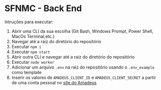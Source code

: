 # SFNMC - Back End

Intruções para executar:

1. Abrir uma CLI da sua escolha (Git Bash, Windows Prompt, Power Shell, MacOs Terminal,etc.)
2. Navegar até a raiz do diretório do repositório
3. Executar `npm i`
4. Executar `npm start`
5. Abrir outra CLI e navegar até a raiz do diretório do repositório
6. Executar `node worker`
7. Adicionar um arquivo `.env` na raiz do repositório usando o `.env_example` como template
8. Inserir os valores de `AMADEUS_CLIENT_ID` e `AMADEUS_CLIENT_SECRET` a partir de uma conta pessoal no [site do Amadeus](https://developers.amadeus.com/)
